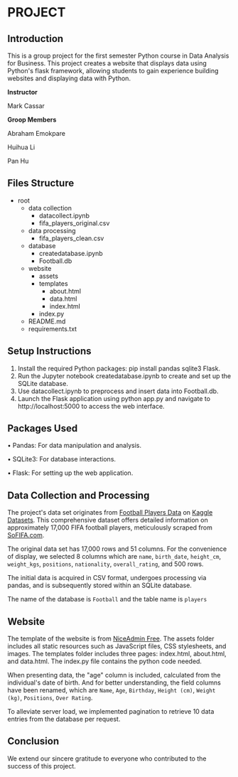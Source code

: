 # PROJECT

## Introduction

This is a group project for the first semester Python course in Data Analysis for Business. This project creates a website that displays data using Python's flask framework, allowing students to gain experience building websites and displaying data with Python.

**Instructor**

Mark Cassar

**Groop Members**

Abraham Emokpare

Huihua Li

Pan Hu


## Files Structure
 - root
    - data collection
        - datacollect.ipynb
        - fifa_players_original.csv
     - data processing
        - fifa_players_clean.csv
    - database
        - createdatabase.ipynb
        - Football.db
    - website
        - assets
        - templates
            - about.html
            - data.html
            - index.html
        - index.py
    - README.md
    - requirements.txt   

## Setup Instructions
1.	Install the required Python packages: pip install pandas sqlite3 Flask.
2.	Run the Jupyter notebook createdatabase.ipynb to create and set up the SQLite database.
3.	Use datacollect.ipynb to preprocess and insert data into Football.db.
4.	Launch the Flask application using python app.py and navigate to http://localhost:5000 to access the web interface.
   
## Packages Used
•	Pandas: For data manipulation and analysis.

•	SQLite3: For database interactions.

•	Flask: For setting up the web application.


## Data Collection and Processing

The project's data set originates from  [Football Players Data](https://www.kaggle.com/datasets/maso0dahmed/football-players-data) on [Kaggle Datasets](https://www.kaggle.com/datasets). This comprehensive dataset offers detailed information on approximately 17,000 FIFA football players, meticulously scraped from [SoFIFA.com](https://sofifa.com/).

The original data set has 17,000 rows and 51 columns. For the convenience of display, we selected 8 columns which are `name`, `birth_date`, `height_cm`, `weight_kgs`, `positions`, `nationality`, `overall_rating`, and 500 rows.

The initial data is acquired in CSV format, undergoes processing via pandas, and is subsequently stored within an SQLite database.

The name of the database is `Football` and the table name is `players`

## Website

The template of the website is from [NiceAdmin Free](https://bootstrapmade.com/nice-admin-bootstrap-admin-html-template/). The assets folder includes all static resources such as JavaScript files, CSS stylesheets, and images. The templates folder includes three pages: index.html, about.html, and data.html. The index.py file contains the python code needed.

When presenting data, the "age" column is included, calculated from the individual's date of birth. And for better understanding, the field columns have been renamed, which are `Name`, `Age`, `Birthday`, `Height (cm)`, `Weight (kg)`, `Positions`, `Over Rating`.

To alleviate server load, we implemented pagination to retrieve 10 data entries from the database per request.

## Conclusion

We extend our sincere gratitude to everyone who contributed to the success of this project. 
